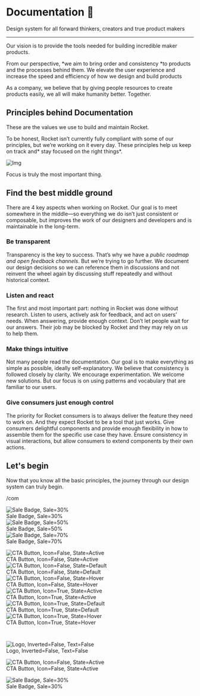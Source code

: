 
# Documentation 🚀

Design system for all forward thinkers, creators and true product makers

---

Our vision is to provide the tools needed for building incredible maker products.

From our perspective, *we aim to bring order and consistency *to products and the processes behind them. We elevate the user experience and increase the speed and efficiency of how we design and build products

As a company, we believe that by giving people resources to create products easily, we all will make humanity better. Together.

## Principles behind Documentation

These are the values we use to build and maintain Rocket.

To be honest, Rocket isn’t currently fully compliant with some of our principles, but we’re working on it every day. These principles help us keep on track and* stay focused on the right things*.

![Img](https://studio-assets.supernova.io/design-systems/14533/9289758a-6300-472a-bbc6-a57098081abf.jpeg)

Focus is truly the most important thing.

## Find the best middle ground

There are 4 key aspects when working on Rocket. Our goal is to meet somewhere in the middle—so everything we do isn’t just consistent or composable, but improves the work of our designers and developers and is maintainable in the long-term.

### Be transparent

Transparency is the key to success. That’s why we have a *public roadmap and open feedback channels*. But we’re trying to go further. We document our design decisions so we can reference them in discussions and not reinvent the wheel again by discussing stuff repeatedly and without historical context.

### Listen and react

The first and most important part: nothing in Rocket was done without research. Listen to users, actively ask for feedback, and act on users’ needs. When answering, provide enough context. Don’t let people wait for our answers. Their job may be blocked by Rocket and they may rely on us to help them.

### Make things intuitive

Not many people read the documentation. Our goal is to make everything as simple as possible, ideally self-explanatory. We believe that consistency is followed closely by clarity. We encourage experimentation. We welcome new solutions. But our focus is on using patterns and vocabulary that are familiar to our users.

### Give consumers just enough control

The priority for Rocket consumers is to always deliver the feature they need to work on. And they expect Rocket to be a tool that just works. Give consumers delightful components and provide enough flexibility in how to assemble them for the specific use case they have. Ensure consistency in visual interactions, but allow consumers to extend components by their own actions.

## Let's begin

Now that you know all the basic principles, the journey through our design system can truly begin.

/com

  
![Sale Badge, Sale=30%](https://studio-assets.supernova.io/design-systems/14533/c165b938-cd20-4693-8e04-eea818801005.png)  
Sale Badge, Sale=30%  
![Sale Badge, Sale=50%](https://studio-assets.supernova.io/design-systems/14533/2bcbf7e4-b034-4276-be3b-1145c2044683.png)  
Sale Badge, Sale=50%  
![Sale Badge, Sale=70%](https://studio-assets.supernova.io/design-systems/14533/3fbfd1d8-3cf7-478a-b925-865633769df1.png)  
Sale Badge, Sale=70%  


  
![CTA Button, Icon=False, State=Active](https://studio-assets.supernova.io/design-systems/14533/95bb0b22-9223-4705-856d-15a22c6490ca.png)  
CTA Button, Icon=False, State=Active  
![CTA Button, Icon=False, State=Default](https://studio-assets.supernova.io/design-systems/14533/fba6916c-e9a6-4dba-8d24-71e1e6fc7492.png)  
CTA Button, Icon=False, State=Default  
![CTA Button, Icon=False, State=Hover](https://studio-assets.supernova.io/design-systems/14533/7faf93af-bf19-49b6-af54-27d1e7764a08.png)  
CTA Button, Icon=False, State=Hover  
![CTA Button, Icon=True, State=Active](https://studio-assets.supernova.io/design-systems/14533/61fa39d4-745d-4a88-8f21-7a5213becc14.png)  
CTA Button, Icon=True, State=Active  
![CTA Button, Icon=True, State=Default](https://studio-assets.supernova.io/design-systems/14533/9246b66f-8204-4967-a53b-24d4da7a1f35.png)  
CTA Button, Icon=True, State=Default  
![CTA Button, Icon=True, State=Hover](https://studio-assets.supernova.io/design-systems/14533/e2cd9619-1f25-49a5-8f2c-be237b3de7b4.png)  
CTA Button, Icon=True, State=Hover  


```javascript  
  
```

  
![Logo, Inverted=False, Text=False](https://studio-assets.supernova.io/design-systems/14533/84c404cd-3287-4493-90a0-c27ec0eec262.png)  
Logo, Inverted=False, Text=False  


  
  


  
![CTA Button, Icon=False, State=Active](https://studio-assets.supernova.io/design-systems/14533/95bb0b22-9223-4705-856d-15a22c6490ca.png)  
CTA Button, Icon=False, State=Active  


  
![Sale Badge, Sale=30%](https://studio-assets.supernova.io/design-systems/14533/c165b938-cd20-4693-8e04-eea818801005.png)  
Sale Badge, Sale=30%  
